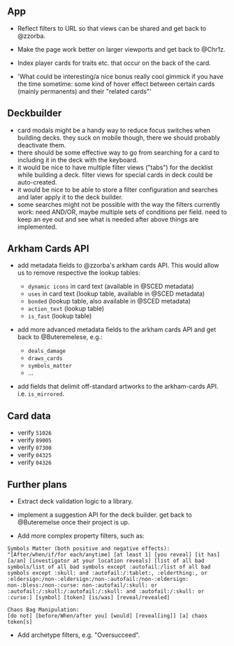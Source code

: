 ## App

- Reflect filters to URL so that views can be shared and get back to @zzorba.
- Make the page work better on larger viewports and get back to @Chr1z.
- Index player cards for traits etc. that occur on the back of the card.

- 'What could be interesting/a nice bonus really cool gimmick if you have the time sometime: some kind of hover effect between certain cards (mainly permanents) and their "related cards"'

## Deckbuilder

- card modals might be a handy way to reduce focus switches when building decks. they suck on mobile though, there we should probably deactivate them.
- there should be some effective way to go from searching for a card to including it in the deck with the keyboard.
- it would be nice to have multiple filter views ("tabs") for the decklist while building a deck.
  filter views for special cards in deck could be auto-created.
- it would be nice to be able to store a filter configuration and searches and later apply it to the deck builder.
- some searches might not be possible with the way the filters currently work: need AND/OR, maybe multiple sets of conditions per field. need to keep an eye out and see what is needed after above things are implemented.

## Arkham Cards API

- add metadata fields to @zzorba's arkham cards API. This would allow us to remove respective the lookup tables:

  - `dynamic icons` in card text (available in @SCED metadata)
  - `uses` in card text (lookup table, available in @SCED metadata)
  - `bonded` (lookup table, also available in @SCED metadata)
  - `action_text` (lookup table)
  - `is_fast` (lookup table)

- add more advanced metadata fields to the arkham cards API and get back to @Buteremelese, e.g.:

  - `deals_damage`
  - `draws_cards`
  - `symbols_matter`
  - ...

- add fields that delimit off-standard artworks to the arkham-cards API. i.e. `is_mirrored`.

## Card data

- verify `51026`
- verify `89005`
- verify `07300`
- verify `04325`
- verify `04326`

## Further plans

- Extract deck validation logic to a library.

- implement a suggestion API for the deck builder. get back to @Buteremelse once their project is up.
- Add more complex property filters, such as:

```
Symbols Matter (both positive and negative effects):
"[After/when/if/for each/anytime] [at least 1] [you reveal] [it has] [a/an] [investigator at your location reveals] [list of all bad symbols/list of all bad symbols except :autofail:/list of all bad symbols except :skull: and :autofail:/:tablet:, :elderthing:, or :eldersign:/non-:eldersign:/non-:autofail:/non-:eldersign: non-:bless:/non-:curse: non-:autofail/:skull: or :autofail:/:skull:/:autofail:/:skull: and :autofail:/:skull: or :curse:] [symbol] [token] [is/was] [reveal/revealed]

Chaos Bag Manipulation:
[do not] [before/When/after you] [would] [reveal[ing]] [a] chaos token[s]
```

- Add archetype filters, e.g. "Oversucceed".
